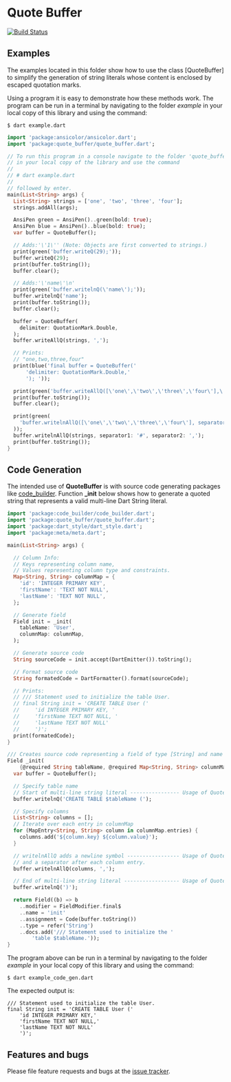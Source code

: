 # Quote Buffer
[![Build Status](https://travis-ci.com/simphotonics/quote_buffer.svg?branch=master)](https://travis-ci.com/simphotonics/quote_buffer)


## Examples

The examples located in this folder show how to use the class [QuoteBuffer] to simplify the
generation of string literals whose content is enclosed by escaped quotation marks.

Using a program it is easy to demonstrate how these methods work.
The program can be run in a terminal by navigating to the
folder *example* in your local copy of this library and using the command:
```Shell
$ dart example.dart
```

```Dart
import 'package:ansicolor/ansicolor.dart';
import 'package:quote_buffer/quote_buffer.dart';

// To run this program in a console navigate to the folder 'quote_buffer/example'
// in your local copy of the library and use the command
//
// # dart example.dart
//
// followed by enter.
main(List<String> args) {
  List<String> strings = ['one', 'two', 'three', 'four'];
  strings.addAll(args);

  AnsiPen green = AnsiPen()..green(bold: true);
  AnsiPen blue = AnsiPen()..blue(bold: true);
  var buffer = QuoteBuffer();

  // Adds:'\'1\'' (Note: Objects are first converted to strings.)
  print(green('buffer.writeQ(29);'));
  buffer.writeQ(29);
  print(buffer.toString());
  buffer.clear();

  // Adds:'\'name\'\n'
  print(green('buffer.writelnQ(\'name\');'));
  buffer.writelnQ('name');
  print(buffer.toString());
  buffer.clear();

  buffer = QuoteBuffer(
    delimiter: QuotationMark.Double,
  );
  buffer.writeAllQ(strings, ',');

  // Prints:
  // "one,two,three,four"
  print(blue('final buffer = QuoteBuffer('
      'delimiter: QuotationMark.Double,'
      '); '));

  print(green('buffer.writeAllQ([\'one\',\'two\',\'three\',\'four\'],\',\');'));
  print(buffer.toString());
  buffer.clear();

  print(green(
    'buffer.writelnAllQ([\'one\',\'two\',\'three\',\'four\'], separator1: \'#\', separator2: \',\');',
  ));
  buffer.writelnAllQ(strings, separator1: '#', separator2: ',');
  print(buffer.toString());
}
```

## Code Generation

The intended use of **QuoteBuffer** is with source code generating packages like [code_builder].
Function **_init** below shows how to generate a quoted string that represents a valid multi-line Dart String literal.

```Dart
import 'package:code_builder/code_builder.dart';
import 'package:quote_buffer/quote_buffer.dart';
import 'package:dart_style/dart_style.dart';
import 'package:meta/meta.dart';

main(List<String> args) {

  // Column Info:
  // Keys representing column name,
  // Values representing column type and constraints.
  Map<String, String> columnMap = {
    'id': 'INTEGER PRIMARY KEY',
    'firstName': 'TEXT NOT NULL',
    'lastName': 'TEXT NOT NULL',
  };

  // Generate field
  Field init = _init(
    tableName: 'User',
    columnMap: columnMap,
  );

  // Generate source code
  String sourceCode = init.accept(DartEmitter()).toString();

  // Format source code
  String formatedCode = DartFormatter().format(sourceCode);

  // Prints:
  // /// Statement used to initialize the table User.
  // final String init = 'CREATE TABLE User ('
  //     'id INTEGER PRIMARY KEY, '
  //     'firstName TEXT NOT NULL, '
  //     'lastName TEXT NOT NULL'
  //     ')';
  print(formatedCode);
}

/// Creates source code representing a field of type [String] and name 'init'.
Field _init(
    {@required String tableName, @required Map<String, String> columnMap}) {
  var buffer = QuoteBuffer();

  // Specify table name
  // Start of multi-line string literal ---------------- Usage of QuoteBuffer
  buffer.writelnQ('CREATE TABLE $tableName (');

  // Specify columns
  List<String> columns = [];
  // Iterate over each entry in columnMap
  for (MapEntry<String, String> column in columnMap.entries) {
    columns.add('${column.key} ${column.value}');
  }

  // writelnAllQ adds a newline symbol ----------------- Usage of QuoteBuffer
  // and a separator after each column entry.
  buffer.writelnAllQ(columns, ',');

  // End of multi-line string literal ------------------ Usage of QuoteBuffer
  buffer.writelnQ(')');

  return Field((b) => b
    ..modifier = FieldModifier.final$
    ..name = 'init'
    ..assignment = Code(buffer.toString())
    ..type = refer('String')
    ..docs.add('/// Statement used to initialize the '
        'table $tableName.'));
}
```
The program above can be run in a terminal by navigating to the
folder *example* in your local copy of this library and using the command:
```Shell
$ dart example_code_gen.dart
```
The expected output is:
```Shell
/// Statement used to initialize the table User.
final String init = 'CREATE TABLE User ('
    'id INTEGER PRIMARY KEY,'
    'firstName TEXT NOT NULL,'
    'lastName TEXT NOT NULL'
    ')';
```

## Features and bugs

Please file feature requests and bugs at the [issue tracker].

[issue tracker]: https://github.com/simphotonics/quote_buffer/issues
[code_builder]: https://pub.dev/packages/code_builder
